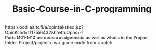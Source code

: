 # 


<h1 align="center">Basic-Course-in-C-programming</h1>
<br>
https://oodi.aalto.fi/a/opintjakstied.jsp?OpinKohd=1117556432&amp;haettuOpas=-1
<br>
Parts M01-M10 are course assignments as well as what's in the Project folder.
Project/project.c is a game made from scratch
